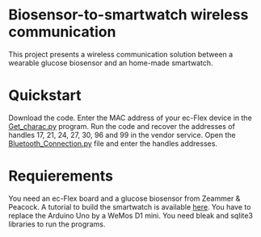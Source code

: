 # Biosensor-to-smartwatch wireless communication
This project presents a wireless communication solution between a wearable glucose biosensor and an home-made smartwatch.

# Quickstart
Download the code. Enter the MAC address of your ec-Flex device in the [Get_charac.py](https://github.com/DeVinci-Innovation-Center/Smartwatch/blob/main/Get_charac.py) program. Run the code and recover the addresses of handles 17, 21, 24, 27, 30, 96 and 99 in the vendor service. Open the [Bluetooth_Connection.py](https://github.com/DeVinci-Innovation-Center/Smartwatch/blob/main/Bluetooth_Connection.py) file and enter the handles addresses.

# Requierements
You need an ec-Flex board and a glucose biosensor from Zeammer & Peacock. A tutorial to build the smartwatch is available [here](https://dvic.devinci.fr/tutorial/smartwatch). You have to replace the Arduino Uno by a WeMos D1 mini. You need bleak and sqlite3 libraries to run the programs.  
